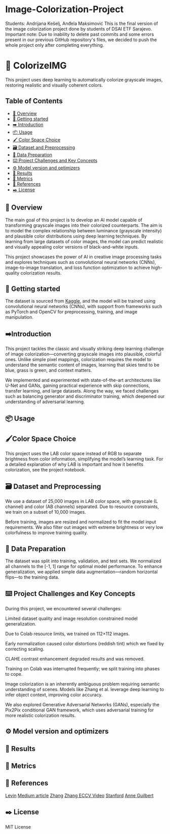 # Image-Colorization-Project
Students: Andrijana Kešelj, Anđela Maksimović
This is the final version of the image colorization project done by students of DSAI ETF Sarajevo.
Important note: Due to inability to delete past commits and some errors present in our previous GitHub repository's files, we decided to push the whole project only after completing everything.


# 🎨 ColorizeIMG

This project uses deep learning to automatically colorize grayscale images, restoring realistic and visually coherent colors.
## Table of Contents
- [👀 Overview](#-overview)
- [🔰 Getting started](#-getting-started)
- [➡️ Introduction](#️-introduction)
- [📦 Usage](#-usage)
- [🖌️ Color Space Choice](#️-color-space-choice)
- [🗃️ Dataset and Preprocessing](#️-dataset-and-preprocessing)
- [🧹 Data Preparation](#️-data-preparation)
- [⌨️ Project Challenges and Key Concepts](#️-project-challenges-and-key-concepts)
- [⚙️ Model version and optimizers](#️-model-version-and-optimizers)
- [👀 Results](#-results)
- [📏 Metrics](#-metrics)
- [📜 References](#-references)
- [✒️ License](#-license)

## 👀 Overview

The main goal of this project is to develop an AI model capable of transforming grayscale images into their colorized counterparts. The aim is to model the complex relationship between luminance (grayscale intensity) and plausible color distributions using deep learning techniques. By learning from large datasets of color images, the model can predict realistic and visually appealing color versions of black-and-white inputs.

This project showcases the power of AI in creative image processing tasks and explores techniques such as convolutional neural networks (CNNs), image-to-image translation, and loss function optimization to achieve high-quality colorization results.

## 🔰 Getting started

The dataset is sourced from [Kaggle](https://www.kaggle.com/datasets/shravankumar9892/image-colorization/data), and the model will be trained using convolutional neural networks (CNNs), with support from frameworks such as PyTorch and OpenCV for preprocessing, training, and image manipulation.

## ➡️Introduction

This project tackles the classic and visually striking deep learning challenge of image colorization—converting grayscale images into plausible, colorful ones. Unlike simple pixel mappings, colorization requires the model to understand the semantic content of images, learning that skies tend to be blue, grass is green, and context matters.

We implemented and experimented with state-of-the-art architectures like U-Net and GANs, gaining practical experience with skip connections, transfer learning, and large datasets. Along the way, we faced challenges such as balancing generator and discriminator training, which deepened our understanding of adversarial learning.

## 📦 Usage 

## 🖌️Color Space Choice

This project uses the LAB color space instead of RGB to separate brightness from color information, simplifying the model’s learning task. For a detailed explanation of why LAB is important and how it benefits colorization, see the project notebook.

## 🗃️ Dataset and Preprocessing

We use a dataset of 25,000 images in LAB color space, with grayscale (L channel) and color (AB channels) separated. Due to resource constraints, we train on a subset of 10,000 images.

Before training, images are resized and normalized to fit the model input requirements. We also filter out images with extreme brightness or very low colorfulness to improve training quality.

## 🧹 Data Preparation

The dataset was split into training, validation, and test sets. We normalized all channels to the [-1, 1] range for optimal model performance. To enhance generalization, we applied simple data augmentation—random horizontal flips—to the training data.

## ⌨️ Project Challenges and Key Concepts
During this project, we encountered several challenges:

Limited dataset quality and image resolution constrained model generalization.

Due to Colab resource limits, we trained on 112×112 images.

Early normalization caused color distortions (reddish tint) which we fixed by correcting scaling.

CLAHE contrast enhancement degraded results and was removed.

Training on Colab was interrupted frequently; we split training into phases to cope.

Image colorization is an inherently ambiguous problem requiring semantic understanding of scenes. Models like Zhang et al. leverage deep learning to infer object context, improving color accuracy.

We also explored Generative Adversarial Networks (GANs), especially the Pix2Pix conditional GAN framework, which uses adversarial training for more realistic colorization results.

## ⚙️ Model version and optimizers

## 👀 Results

## 📏 Metrics

## 📜 References
[Levin](https://www.researchgate.net/publication/2896183_Colorization_using_Optimization)
[Medium article](https://medium.com/data-science/colorizing-black-white-images-with-u-net-and-conditional-gan-a-tutorial-81b2df111cd8)
[Zhang](https://richzhang.github.io/colorization/)
[Zhang ECCV Video](https://youtu.be/4xoTD58Wt-0?feature=shared)
[Stanford](https://cs231n.stanford.edu/reports/2022/pdfs/109.pdf)
[Anne Guilbert](https://anne-guilbert.medium.com/black-and-white-image-colorization-with-deep-learning-53855922cda6)

## ✒️ License
MIT License
